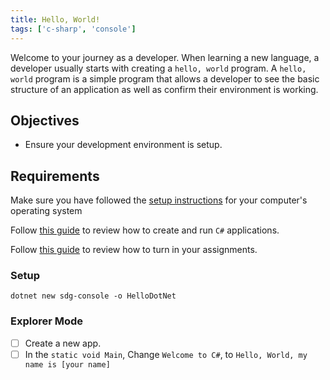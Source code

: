 ```yaml
---
title: Hello, World!
tags: ['c-sharp', 'console']
---
```


Welcome to your journey as a developer. When learning a new language, a
developer usually starts with creating a `hello, world` program. A
`hello, world` program is a simple program that allows a developer to see the
basic structure of an application as well as confirm their environment is
working.

## Objectives

- Ensure your development environment is setup.

## Requirements

Make sure you have followed the
[setup instructions](/lessons/cs-environment-setup) for your computer's
operating system

Follow [this guide](/lessons/cs-how-to-create-and-run-programs) to review how to
create and run `C#` applications.

Follow [this guide](/lessons/misc-quick-reference/turning-in-assignments) to
review how to turn in your assignments.

### Setup

```shell
dotnet new sdg-console -o HelloDotNet
```

### Explorer Mode

- [ ] Create a new app.
- [ ] In the `static void Main`, Change `Welcome to C#`, to
      `Hello, World, my name is [your name]`
